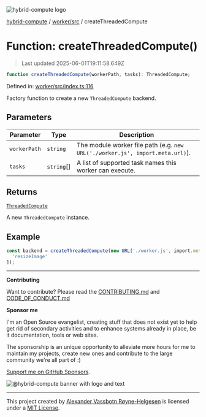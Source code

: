 <div><img alt="hybrid-compute logo" src="https://raw.githubusercontent.com/phun-ky/hybrid-compute/main/public/logo-hybrid-compute-horizontal-colored-package.svg?raw=true" style="max-height:32px;"/></div>

[hybrid-compute](../../../README.md) / [worker/src](../README.md) /
createThreadedCompute

# Function: createThreadedCompute()

> Last updated 2025-06-01T19:11:58.649Z

```ts
function createThreadedCompute(workerPath, tasks): ThreadedCompute;
```

Defined in:
[worker/src/index.ts:116](https://github.com/phun-ky/hybrid-compute/blob/main/packages/worker/src/index.ts#L116)

Factory function to create a new `ThreadedCompute` backend.

## Parameters

| Parameter    | Type        | Description                                                                   |
| ------------ | ----------- | ----------------------------------------------------------------------------- |
| `workerPath` | `string`    | The module worker file path (e.g. `new URL('./worker.js', import.meta.url)`). |
| `tasks`      | `string`\[] | A list of supported task names this worker can execute.                       |

## Returns

[`ThreadedCompute`](../classes/ThreadedCompute.md)

A new `ThreadedCompute` instance.

## Example

```ts
const backend = createThreadedCompute(new URL('./worker.js', import.meta.url), [
  'resizeImage'
]);
```

---

**Contributing**

Want to contribute? Please read the
[CONTRIBUTING.md](https://github.com/phun-ky/hybrid-compute/blob/main/CONTRIBUTING.md)
and
[CODE_OF_CONDUCT.md](https://github.com/phun-ky/hybrid-compute/blob/main/CODE_OF_CONDUCT.md)

**Sponsor me**

I'm an Open Source evangelist, creating stuff that does not exist yet to help
get rid of secondary activities and to enhance systems already in place, be it
documentation, tools or web sites.

The sponsorship is an unique opportunity to alleviate more hours for me to
maintain my projects, create new ones and contribute to the large community
we're all part of :)

[Support me on GitHub Sponsors](https://github.com/sponsors/phun-ky).

![@hybrid-compute banner with logo and text](https://github.com/phun-ky/speccer/blob/main/public/logo-banner.png?raw=true)

---

This project created by [Alexander Vassbotn Røyne-Helgesen](http://phun-ky.net)
is licensed under a [MIT License](https://choosealicense.com/licenses/mit/).
